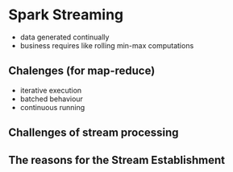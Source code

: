 # Spark Streaming

* data generated continually
* business requires like rolling min-max computations


## Chalenges (for map-reduce)

* iterative execution
* batched behaviour
* continuous running

## Challenges of stream processing

## The reasons for the Stream Establishment
